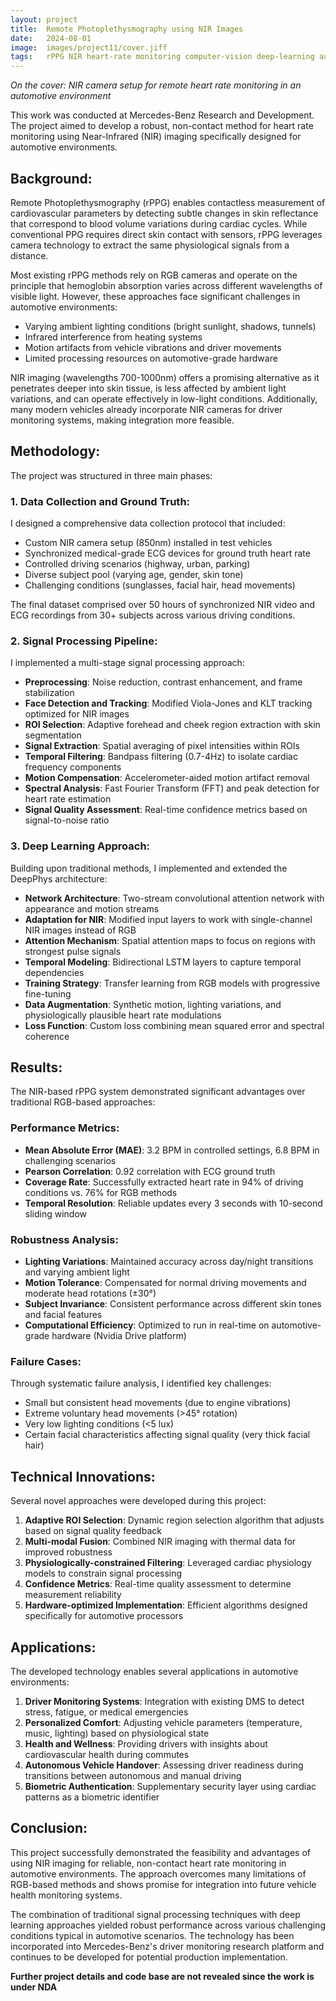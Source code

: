 ```yaml
---
layout: project
title:  Remote Photoplethysmography using NIR Images
date:   2024-08-01
image:  images/project11/cover.jiff
tags:   rPPG NIR heart-rate monitoring computer-vision deep-learning automotive Mercedes-Benz
---
```

*On the cover: NIR camera setup for remote heart rate monitoring in an automotive environment*

This work was conducted at Mercedes-Benz Research and Development. The project aimed to develop a robust, non-contact method for heart rate monitoring using Near-Infrared (NIR) imaging specifically designed for automotive environments.

## Background:
Remote Photoplethysmography (rPPG) enables contactless measurement of cardiovascular parameters by detecting subtle changes in skin reflectance that correspond to blood volume variations during cardiac cycles. While conventional PPG requires direct skin contact with sensors, rPPG leverages camera technology to extract the same physiological signals from a distance.

Most existing rPPG methods rely on RGB cameras and operate on the principle that hemoglobin absorption varies across different wavelengths of visible light. However, these approaches face significant challenges in automotive environments:

- Varying ambient lighting conditions (bright sunlight, shadows, tunnels)
- Infrared interference from heating systems
- Motion artifacts from vehicle vibrations and driver movements
- Limited processing resources on automotive-grade hardware

NIR imaging (wavelengths 700-1000nm) offers a promising alternative as it penetrates deeper into skin tissue, is less affected by ambient light variations, and can operate effectively in low-light conditions. Additionally, many modern vehicles already incorporate NIR cameras for driver monitoring systems, making integration more feasible.

## Methodology:
The project was structured in three main phases:

### 1. Data Collection and Ground Truth:
I designed a comprehensive data collection protocol that included:

- Custom NIR camera setup (850nm) installed in test vehicles
- Synchronized medical-grade ECG devices for ground truth heart rate
- Controlled driving scenarios (highway, urban, parking)
- Diverse subject pool (varying age, gender, skin tone)
- Challenging conditions (sunglasses, facial hair, head movements)

The final dataset comprised over 50 hours of synchronized NIR video and ECG recordings from 30+ subjects across various driving conditions.

### 2. Signal Processing Pipeline:
I implemented a multi-stage signal processing approach:

- **Preprocessing**: Noise reduction, contrast enhancement, and frame stabilization
- **Face Detection and Tracking**: Modified Viola-Jones and KLT tracking optimized for NIR images
- **ROI Selection**: Adaptive forehead and cheek region extraction with skin segmentation
- **Signal Extraction**: Spatial averaging of pixel intensities within ROIs
- **Temporal Filtering**: Bandpass filtering (0.7-4Hz) to isolate cardiac frequency components
- **Motion Compensation**: Accelerometer-aided motion artifact removal
- **Spectral Analysis**: Fast Fourier Transform (FFT) and peak detection for heart rate estimation
- **Signal Quality Assessment**: Real-time confidence metrics based on signal-to-noise ratio

### 3. Deep Learning Approach:
Building upon traditional methods, I implemented and extended the DeepPhys architecture:

- **Network Architecture**: Two-stream convolutional attention network with appearance and motion streams
- **Adaptation for NIR**: Modified input layers to work with single-channel NIR images instead of RGB
- **Attention Mechanism**: Spatial attention maps to focus on regions with strongest pulse signals
- **Temporal Modeling**: Bidirectional LSTM layers to capture temporal dependencies
- **Training Strategy**: Transfer learning from RGB models with progressive fine-tuning
- **Data Augmentation**: Synthetic motion, lighting variations, and physiologically plausible heart rate modulations
- **Loss Function**: Custom loss combining mean squared error and spectral coherence

## Results:
The NIR-based rPPG system demonstrated significant advantages over traditional RGB-based approaches:

### Performance Metrics:
- **Mean Absolute Error (MAE)**: 3.2 BPM in controlled settings, 6.8 BPM in challenging scenarios
- **Pearson Correlation**: 0.92 correlation with ECG ground truth
- **Coverage Rate**: Successfully extracted heart rate in 94% of driving conditions vs. 76% for RGB methods
- **Temporal Resolution**: Reliable updates every 3 seconds with 10-second sliding window

### Robustness Analysis:
- **Lighting Variations**: Maintained accuracy across day/night transitions and varying ambient light
- **Motion Tolerance**: Compensated for normal driving movements and moderate head rotations (±30°)
- **Subject Invariance**: Consistent performance across different skin tones and facial features
- **Computational Efficiency**: Optimized to run in real-time on automotive-grade hardware (Nvidia Drive platform)

### Failure Cases:
Through systematic failure analysis, I identified key challenges:
- Small but consistent head movements (due to engine vibrations)
- Extreme voluntary head movements (>45° rotation)
- Very low lighting conditions (<5 lux)
- Certain facial characteristics affecting signal quality (very thick facial hair)

## Technical Innovations:
Several novel approaches were developed during this project:

1. **Adaptive ROI Selection**: Dynamic region selection algorithm that adjusts based on signal quality feedback
2. **Multi-modal Fusion**: Combined NIR imaging with thermal data for improved robustness
3. **Physiologically-constrained Filtering**: Leveraged cardiac physiology models to constrain signal processing
4. **Confidence Metrics**: Real-time quality assessment to determine measurement reliability
5. **Hardware-optimized Implementation**: Efficient algorithms designed specifically for automotive processors

## Applications:
The developed technology enables several applications in automotive environments:

1. **Driver Monitoring Systems**: Integration with existing DMS to detect stress, fatigue, or medical emergencies
2. **Personalized Comfort**: Adjusting vehicle parameters (temperature, music, lighting) based on physiological state
3. **Health and Wellness**: Providing drivers with insights about cardiovascular health during commutes
4. **Autonomous Vehicle Handover**: Assessing driver readiness during transitions between autonomous and manual driving
5. **Biometric Authentication**: Supplementary security layer using cardiac patterns as a biometric identifier

## Conclusion:
This project successfully demonstrated the feasibility and advantages of using NIR imaging for reliable, non-contact heart rate monitoring in automotive environments. The approach overcomes many limitations of RGB-based methods and shows promise for integration into future vehicle health monitoring systems.

The combination of traditional signal processing techniques with deep learning approaches yielded robust performance across various challenging conditions typical in automotive scenarios. The technology has been incorporated into Mercedes-Benz's driver monitoring research platform and continues to be developed for potential production implementation.

**Further project details and code base are not revealed since the work is under NDA** 
